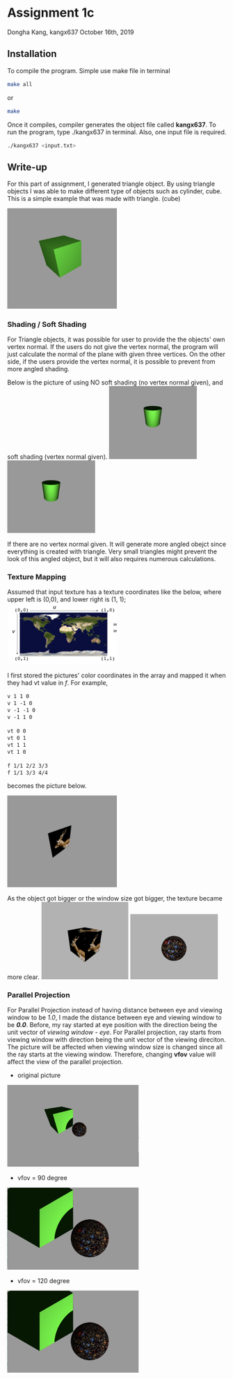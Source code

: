 # Assignment 1c

Dongha Kang, kangx637
October 16th, 2019


## Installation

To compile the program. Simple use make file in terminal
```bash
make all
```
or
```bash
make
```
Once it compiles, compiler generates the object file called **kangx637**. To run the program, type ./kangx637 in terminal.
Also, one input file is required.
```bash
./kangx637 <input.txt>
```


## Write-up

For this part of assignment, I generated triangle object. By using triangle objects
I was able to make different type of objects such as cylinder, cube.
This is a simple example that was made with triangle. (cube)

<img src="cube.png" width="50%" height="50%">



### Shading / Soft Shading
For Triangle objects, it was possible for user to provide the the objects' own vertex normal.
If the users do not give the vertex normal, the program will just calculate the normal of the plane with given three vertices.
On the other side, if the users provide the vertex normal, it is possible to prevent from more angled shading.

Below is the picture of using NO soft shading (no vertex normal given), and soft shading (vertex normal given).
<img src="hard_cylinder.png" width="40%" height="40%">
<img src="soft_cylinder.png" width="40%" height="40%">

If there are no vertex normal given. It will generate more angled obejct since everything is created with triangle.
Very small triangles might prevent the look of this angled object, but it will also requires numerous calculations.


### Texture Mapping
Assumed that input texture has a texture coordinates like the below, where upper left is (0,0), and lower right is (1, 1);
<img src="texture_coordinates.png" width="50%" height="50%">

I first stored the pictures' color coordinates in the array and mapped it when they had vt value in *f*.
For example,
```
v 1 1 0
v 1 -1 0
v -1 -1 0
v -1 1 0

vt 0 0
vt 0 1
vt 1 1
vt 1 0

f 1/1 2/2 3/3
f 1/1 3/3 4/4
```
becomes the picture below.

<img src="texture.png" width="50%" height="50%">

As the object got bigger or the window size got bigger, the texture became more clear.
<img src="cube_texture.png" width="40%" height="40%"> <img src="sphere_texture.png" width="40%" height="40%">


### Parallel Projection
For Parallel Projection instead of having distance between eye and viewing window to be *1.0*, I made the
distance between eye and viewing window to be ***0.0***.
Before, my ray started at eye position with the direction being the unit vector of *viewing window - eye*.
For Parallel projection, ray starts from viewing window with direction being the unit vector of the viewing direciton.
The picture will be affected when viewing window size is changed since all the ray starts at the viewing window.
Therefore, changing **vfov** value will affect the view of the parallel projection.
- original picture  
<img src="og_parallel.png" width="60%" height="60%">

- vfov = 90 degree
<img src="parallel120.png" width="60%" height="60%">


- vfov = 120 degree
<img src="parallel120.png" width="60%" height="60%">
